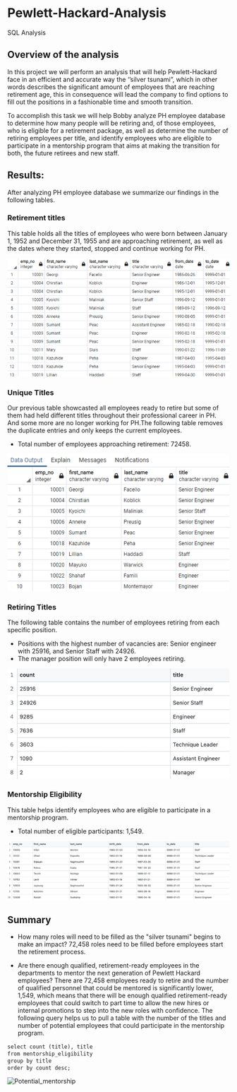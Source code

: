 # Pewlett-Hackard-Analysis
SQL Analysis

## Overview of the analysis
In this project we will perform an analysis that will help  Pewlett-Hackard face in an efficient and accurate way the ‘’silver tsunami”, which in other words describes the significant amount of employees that are reaching retirement age, this in consequence will lead the company to find options to fill out the positions in a fashionable time and smooth transition.

To accomplish this task we will help Bobby analyze PH employee database  to determine how many people will be retiring and, of those employees, who is eligible for a retirement package, as well as determine the number of retiring employees per title, and identify employees who are eligible to participate in a mentorship program that aims at making the transition for both, the future retirees and new staff.


## Results: 
After analyzing PH employee database we summarize our findings in the following tables.



### Retirement titles										
This table  holds all the titles of employees who were born between January 1, 1952 and December 31, 1955 and are approaching retirement, as well as the dates where they started, stopped and continue working for PH.



![Retirement_titles](https://github.com/ARobles127/Pewlett-Hackard-Analysis/blob/main/Retirement_titles.png)




### Unique Titles										
Our previous table showcasted all employees ready to retire but some of them had held different titles throughout their professional career in PH. And some more are no longer working for PH.The following table removes the duplicate entries and only  keeps the current employees.   
- Total number of employees approaching retirement: 72458. 	


            	
![Unique_titles](https://github.com/ARobles127/Pewlett-Hackard-Analysis/blob/main/Unique_titles.png)




### Retiring Titles
The following table contains the number of employees retiring from each specific position.										
- Positions with the highest number of vacancies are: Senior engineer with 25916, and Senior Staff with 24926.
- The manager position will only have 2 employees retiring.



![Retiring_titles](https://github.com/ARobles127/Pewlett-Hackard-Analysis/blob/main/Retiring_titles.png)




### Mentorship Eligibility
This table helps  identify employees who are eligible to participate in a mentorship program. 										 
- Total number of eligible participants: 1,549. 



![Mentorship_eligibility](https://github.com/ARobles127/Pewlett-Hackard-Analysis/blob/main/Mentorship_eligibility.png)




## Summary
- How many roles will need to be filled as the "silver tsunami" begins to make an impact? 72,458 roles need to be filled before employees start the retirement process. 

- Are there enough qualified, retirement-ready employees in the departments to mentor the next generation of Pewlett Hackard employees? There are 72,458 employees ready to retire and the number of qualified personnel  that could be mentored is significantly lower, 1,549, which means that there will be enough qualified  retirement-ready employees that could switch to part time to allow the new hires or internal promotions to step into the new roles with confidence. The following query helps us to pull a table with the number of  the titles and number of potential employees that could participate in the mentorship program. 

```
select count (title), title
from mentorship_eligibility
group by title
order by count desc;
```

![Potential_mentorship]()
